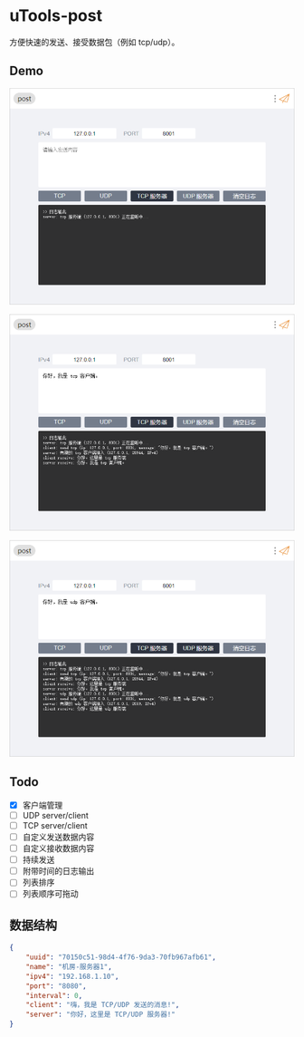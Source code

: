 # uTools-post

方便快速的发送、接受数据包（例如 tcp/udp）。

## Demo

![tcp_server](./images/tcp_server.png)

![send_tcp](./images/send_tcp.png)

![udp](./images/udp.png)

## Todo

- [x] 客户端管理
- [ ] UDP server/client
- [ ] TCP server/client
- [ ] 自定义发送数据内容
- [ ] 自定义接收数据内容
- [ ] 持续发送
- [ ] 附带时间的日志输出
- [ ] 列表排序
- [ ] 列表顺序可拖动

## 数据结构

```json
{
    "uuid": "70150c51-98d4-4f76-9da3-70fb967afb61",
    "name": "机房-服务器1",
    "ipv4": "192.168.1.10",
    "port": "8080",
    "interval": 0,
    "client": "嗨，我是 TCP/UDP 发送的消息!",
    "server": "你好，这里是 TCP/UDP 服务器!"
}
```